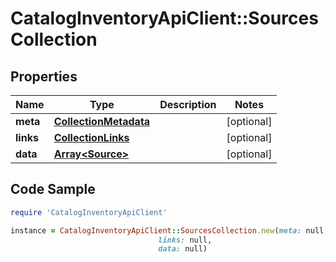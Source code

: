 # CatalogInventoryApiClient::SourcesCollection

## Properties

Name | Type | Description | Notes
------------ | ------------- | ------------- | -------------
**meta** | [**CollectionMetadata**](CollectionMetadata.md) |  | [optional] 
**links** | [**CollectionLinks**](CollectionLinks.md) |  | [optional] 
**data** | [**Array&lt;Source&gt;**](Source.md) |  | [optional] 

## Code Sample

```ruby
require 'CatalogInventoryApiClient'

instance = CatalogInventoryApiClient::SourcesCollection.new(meta: null,
                                 links: null,
                                 data: null)
```


